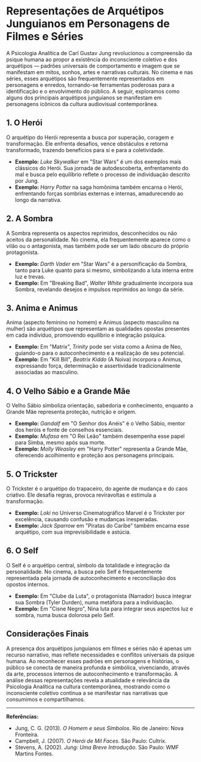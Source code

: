 
# Representações de Arquétipos Junguianos em Personagens de Filmes e Séries

A Psicologia Analítica de Carl Gustav Jung revolucionou a compreensão da psique humana ao propor a existência do inconsciente coletivo e dos arquétipos — padrões universais de comportamento e imagem que se manifestam em mitos, sonhos, artes e narrativas culturais. No cinema e nas séries, esses arquétipos são frequentemente representados em personagens e enredos, tornando-se ferramentas poderosas para a identificação e o envolvimento do público. A seguir, exploramos como alguns dos principais arquétipos junguianos se manifestam em personagens icônicos da cultura audiovisual contemporânea.

## 1. O Herói

O arquétipo do Herói representa a busca por superação, coragem e transformação. Ele enfrenta desafios, vence obstáculos e retorna transformado, trazendo benefícios para si e para a coletividade.

- **Exemplo:** *Luke Skywalker* em "Star Wars" é um dos exemplos mais clássicos do Herói. Sua jornada de autodescoberta, enfrentamento do mal e busca pelo equilíbrio reflete o processo de individuação descrito por Jung.
- **Exemplo:** *Harry Potter* na saga homônima também encarna o Herói, enfrentando forças sombrias externas e internas, amadurecendo ao longo da narrativa.

## 2. A Sombra

A Sombra representa os aspectos reprimidos, desconhecidos ou não aceitos da personalidade. No cinema, ela frequentemente aparece como o vilão ou o antagonista, mas também pode ser um lado obscuro do próprio protagonista.

- **Exemplo:** *Darth Vader* em "Star Wars" é a personificação da Sombra, tanto para Luke quanto para si mesmo, simbolizando a luta interna entre luz e trevas.
- **Exemplo:** Em "Breaking Bad", *Walter White* gradualmente incorpora sua Sombra, revelando desejos e impulsos reprimidos ao longo da série.

## 3. Anima e Animus

Anima (aspecto feminino no homem) e Animus (aspecto masculino na mulher) são arquétipos que representam as qualidades opostas presentes em cada indivíduo, promovendo equilíbrio e integração psíquica.

- **Exemplo:** Em "Matrix", *Trinity* pode ser vista como a Anima de Neo, guiando-o para o autoconhecimento e a realização de seu potencial.
- **Exemplo:** Em "Kill Bill", *Beatrix Kiddo* (A Noiva) incorpora o Animus, expressando força, determinação e assertividade tradicionalmente associadas ao masculino.

## 4. O Velho Sábio e a Grande Mãe

O Velho Sábio simboliza orientação, sabedoria e conhecimento, enquanto a Grande Mãe representa proteção, nutrição e origem.

- **Exemplo:** *Gandalf* em "O Senhor dos Anéis" é o Velho Sábio, mentor dos heróis e fonte de conselhos essenciais.
- **Exemplo:** *Mufasa* em "O Rei Leão" também desempenha esse papel para Simba, mesmo após sua morte.
- **Exemplo:** *Molly Weasley* em "Harry Potter" representa a Grande Mãe, oferecendo acolhimento e proteção aos personagens principais.

## 5. O Trickster

O Trickster é o arquétipo do trapaceiro, do agente de mudança e do caos criativo. Ele desafia regras, provoca reviravoltas e estimula a transformação.

- **Exemplo:** *Loki* no Universo Cinematográfico Marvel é o Trickster por excelência, causando confusão e mudanças inesperadas.
- **Exemplo:** *Jack Sparrow* em "Piratas do Caribe" também encarna esse arquétipo, com sua imprevisibilidade e astúcia.

## 6. O Self

O Self é o arquétipo central, símbolo da totalidade e integração da personalidade. No cinema, a busca pelo Self é frequentemente representada pela jornada de autoconhecimento e reconciliação dos opostos internos.

- **Exemplo:** Em "Clube da Luta", o protagonista (Narrador) busca integrar sua Sombra (Tyler Durden), numa metáfora para a individuação.
- **Exemplo:** Em "Cisne Negro", Nina luta para integrar seus aspectos luz e sombra, numa busca dolorosa pelo Self.

## Considerações Finais

A presença dos arquétipos junguianos em filmes e séries não é apenas um recurso narrativo, mas reflete necessidades e conflitos universais da psique humana. Ao reconhecer esses padrões em personagens e histórias, o público se conecta de maneira profunda e simbólica, vivenciando, através da arte, processos internos de autoconhecimento e transformação. A análise dessas representações revela a atualidade e relevância da Psicologia Analítica na cultura contemporânea, mostrando como o inconsciente coletivo continua a se manifestar nas narrativas que consumimos e compartilhamos.

---
**Referências:**
- Jung, C. G. (2013). *O Homem e seus Símbolos*. Rio de Janeiro: Nova Fronteira.
- Campbell, J. (2007). *O Herói de Mil Faces*. São Paulo: Cultrix.
- Stevens, A. (2002). *Jung: Uma Breve Introdução*. São Paulo: WMF Martins Fontes.
```
